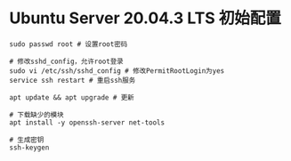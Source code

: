 # Ubuntu Server 20.04.3 LTS 初始配置

```
sudo passwd root # 设置root密码

# 修改sshd_config，允许root登录
sudo vi /etc/ssh/sshd_config # 修改PermitRootLogin为yes
service ssh restart # 重启ssh服务

apt update && apt upgrade # 更新

# 下载缺少的模块
apt install -y openssh-server net-tools 

# 生成密钥
ssh-keygen
```

